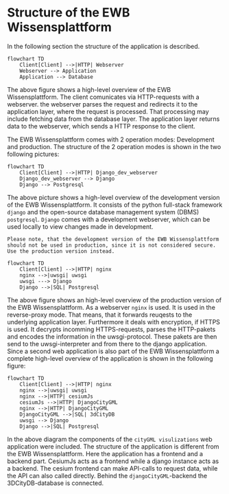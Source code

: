 # Structure of the EWB Wissensplattform
In the following section the structure of the application is described.
```{mermaid}
flowchart TD
    Client[Client] -->|HTTP| Webserver
    Webserver --> Application
    Application --> Database
```
The above figure shows a high-level overview of the EWB Wissensplattform. The client comunicates 
via HTTP-requests with a webserver. the webserver parses the request and redirects it to the application layer,
where the request is processed. That processing may include fetching data from the database layer. 
The application layer returns data to the webserver, which sends a HTTP response to the client.

The EWB Wissensplattform comes with 2 operation modes: Development and production. The structure of the 2 operation modes is shown in the two following pictures:
```{mermaid}
flowchart TD
    Client[Client] -->|HTTP| Django_dev_webserver
    Django_dev_webserver --> Django
    Django --> Postgresql
```
The above picture shows a high-level overview of the development version of the EWB Wissensplattform. It consists of the python full-stack framework `django` and the open-source database management system (DBMS) `postgresql`. `Django` comes with a development webserver, which can be used locally to view changes made in development. 
```{note}
Please note, that the development version of the EWB Wissensplattform should not be used in production, since it is not considered secure. Use the production version instead.
```
```{mermaid}
flowchart TD
    Client[Client] -->|HTTP| nginx
    nginx -->|uwsgi| uwsgi
    uwsgi ---> Django
    Django -->|SQL| Postgresql
```
The above figure shows an high-level overview of the production version of the EWB Wissensplattform. As a webserver `nginx` is used. It is used in the reverse-proxy mode. That means, that it forwards reuqests to the underlying application layer. Furthermore it deals with encryption, if HTTPS is used. It decrypts incomming HTTPS-requests, parses the HTTP-pakets and encodes the information in the uwsgi-protocol. These pakets are then send to the uwsgi-interpreter and from there to the django application.
Since a second web application is also part of the EWB Wissensplattform a complete high-level overview of the application is shown in the following figure:
```{mermaid}
flowchart TD
    Client[Client] -->|HTTP| nginx
    nginx -->|uwsgi| uwsgi
    nginx -->|HTTP| cesiumJs
    cesiumJs -->|HTTP| DjangoCityGML
    nginx -->|HTTP| DjangoCityGML
    DjangoCityGML -->|SQL| 3dCityDB
    uwsgi --> Django
    Django -->|SQL| Postgresql
```
In the above diagram the components of the `cityGML visulizations` web application were included. The structure of the application is different from the EWB Wissensplattform. Here the application has a frontend and a backend part. CesiumJs acts as a frontend while a django instance acts as a backend. The cesium frontend can make API-calls to request data, while the API can also called directly. Behind the `djangoCityGML`-backend the 3DCityDB-database is connected.

